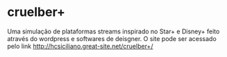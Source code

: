 # cruelber+
Uma simulação de plataformas streams inspirado no Star+ e Disney+ feito através do wordpress e softwares de deisgner.
O site pode ser acessado pelo link http://hcsiciliano.great-site.net/cruelber+/
